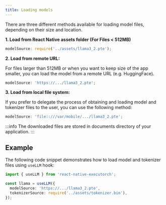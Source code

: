 ```yaml
---
title: Loading models
---
```


There are three different methods available for loading model files, depending on their size and location.

**1. Load from React Native assets folder (For Files < 512MB)**

```typescript
modelSource: require('../assets/llama3_2.pte');
```

**2. Load from remote URL:**

For files larger than 512MB or when you want to keep size of the app smaller, you can load the model from a remote URL (e.g. HuggingFace).

```typescript
modelSource: 'https://.../llama3_2.pte';
```

**3. Load from local file system:**

If you prefer to delegate the process of obtaining and loading model and tokenizer files to the user, you can use the following method:

```typescript
modelSource: 'file::///var/mobile/.../llama3_2.pte';
```

:::info
The downloaded files are stored in documents directory of your application.
:::

## Example

The following code snippet demonstrates how to load model and tokenizer files using `useLLM` hook:

```typescript
import { useLLM } from 'react-native-executorch';

const llama = useLLM({
  modelSource: 'https://.../llama3_2.pte',
  tokenizerSource: require('../assets/tokenizer.bin'),
});
```
